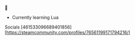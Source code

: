 👋
- Currently learning Lua

Socials
[461533096689401856]  [https://steamcommunity.com/profiles/76561199171794216/]

<!---
Trix6884/Trix6884 is a ✨ special ✨ repository because its `README.md` (this file) appears on your GitHub profile.
You can click the Preview link to take a look at your changes.
--->
